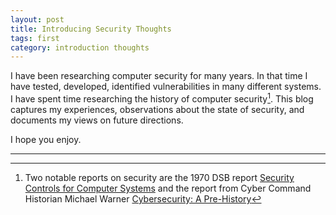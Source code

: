 ```yaml
---
layout: post
title: Introducing Security Thoughts 
tags: first
category: introduction thoughts
---
```


I have been researching computer security for many years. In that time I have tested, developed, identified vulnerabilities in many different systems. I have spent time researching the history of computer security[^1]. This blog captures my experiences, observations about the state of security, and documents my views on future directions. 

I hope you enjoy.

---

[^1]: Two notable reports on security are the 1970 DSB report [Security Controls for Computer Systems](http://www.rand.org/pubs/reports/R609-1/index2.html) and the report from Cyber Command Historian Michael Warner [Cybersecurity: A Pre-History](http://www.tandfonline.com/doi/abs/10.1080/02684527.2012.708530?journalCode=fint20) 
